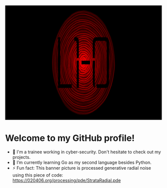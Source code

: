 
<p align="center"><img src="https://raw.githubusercontent.com/L1-0/L1-0/main/L1-0.radialnoise.wide.jpg?raw=true" height="370px"></p>

# **Welcome to my GitHub profile!**
- 🔭 I'm a trainee working in cyber-security. Don't hesitate to check out my projects.
- 🌱 I’m currently learning Go as my second language besides Python.
- ⚡ Fun fact: This banner picture is processed generative radial noise using this piece of code: https://020406.org/processing/pde/StrataRadial.pde
<!--
**L1-0/L1-0** is a ✨ _special_ ✨ repository because its `README.md` (this file) appears on your GitHub profile.

Here are some ideas to get you started:

- 🔭 I’m currently working on ...
- 🌱 I’m currently learning ...
- 👯 I’m looking to collaborate on ...
- 🤔 I’m looking for help with ...
- 💬 Ask me about ...
- 📫 How to reach me: ...
- 😄 Pronouns: ...
- ⚡ Fun fact: ...
-->
